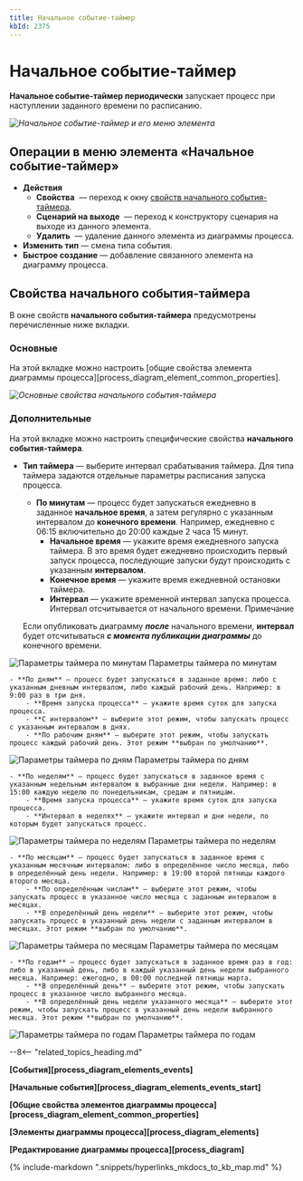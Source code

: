 ```yaml
---
title: Начальное событие-таймер
kbId: 2375
---
```


# Начальное событие-таймер

**Начальное событие-таймер периодически** запускает процесс при наступлении заданного времени по расписанию.

_![Начальное событие-таймер и его меню элемента](https://kb.comindware.ru/assets/timer_start_event.png)_

## Операции в меню элемента «Начальное событие-таймер»

- **Действия**
    - **Свойства** *‌* — переход к окну [свойств начального события-таймера](#mcetoc_1h2ahq5971).
    - **Сценарий на выходе** *‌* — переход к конструктору сценария на выходе из данного элемента.
    - **Удалить** *‌* — удаление данного элемента из диаграммы процесса.
- **Изменить тип** — смена типа события.
- **Быстрое создание** — добавление связанного элемента на диаграмму процесса.

## Свойства начального события-таймера

В окне свойств **начального события-таймера** предусмотрены перечисленные ниже вкладки.

### Основные

На этой вкладке можно настроить [общие свойства элемента диаграммы процесса][process_diagram_element_common_properties].

_![Основные свойства начального события-таймера](https://kb.comindware.ru/assets/timer_start_event_general_properties.png)_

### Дополнительные

На этой вкладке можно настроить специфические свойства **начального события-таймера**.

- **Тип таймера** — выберите интервал срабатывания таймера. Для типа таймера задаются отдельные параметры расписания запуска процесса.

    - **По минутам** — процесс будет запускаться ежедневно в заданное **начальное время**, а затем регулярно с указанным интервалом до **конечного времени**. Например, ежедневно с 06:15 включительно до 20:00 каждые 2 часа 15 минут.
        - **Начальное время** — укажите время ежедневного запуска таймера. В это время будет ежедневно происходить первый запуск процесса, последующие запуски будут происходить с указанным **интервалом**.
        - **Конечное время** — укажите время ежедневной остановки таймера.
        - **Интервал** — укажите временной интервал запуска процесса. Интервал отсчитывается от начального времени.
    Примечание
    
    
    Если опубликовать диаграмму ***после*** начального времени, **интервал** будет отсчитываться ***с момента публикации диаграммы*** до конечного времени. 

![Параметры таймера по минутам](https://kb.comindware.ru/assets/timer_start_event_minutes.png)
Параметры таймера по минутам

    - **По дням** — процесс будет запускаться в заданное время: либо с указанным дневным интервалом, либо каждый рабочий день. Например: в 9:00 раз в три дня.
        - **Время запуска процесса** — укажите время суток для запуска процесса.
        - **С интервалом** — выберите этот режим, чтобы запускать процесс с указанным интервалом в днях.
        - **По рабочим дням** — выберите этот режим, чтобы запускать процесс каждый рабочий день. Этот режим **выбран по умолчанию**. 

![Параметры таймера по дням](https://kb.comindware.ru/assets/timer_start_event_days.png)
Параметры таймера по дням

    - **По неделям** — процесс будет запускаться в заданное время с указанным недельным интервалом в выбранные дни недели. Например: в 15:00 каждую неделю по понедельникам, средам и пятницам.
        - **Время запуска процесса** — укажите время суток для запуска процесса.
        - **Интервал в неделях** — укажите интервал и дни недели, по которым будет запускаться процесс. 

![Параметры таймера по неделям](https://kb.comindware.ru/assets/timer_start_event_weeks.png)
Параметры таймера по неделям

    - **По месяцам** — процесс будет запускаться в заданное время с указанным месячным интервалом: либо в определённое число месяца, либо в определённый день недели. Например: в 19:00 второй пятницы каждого второго месяца.
        - **По определённым числам** — выберите этот режим, чтобы запускать процесс в указанное число месяца с заданным интервалом в месяцах.
        - **В определённый день недели** — выберите этот режим, чтобы запускать процесс в указанный день недели с заданным интервалом в месяцах. Этот режим **выбран по умолчанию**. 

![Параметры таймера по месяцам](https://kb.comindware.ru/assets/timer_start_event_months.png)
Параметры таймера по месяцам

    - **По годам** — процесс будет запускаться в заданное время раз в год: либо в указанный день, либо в каждый указанный день недели выбранного месяца. Например: ежегодно, в 00:00 последней пятницы марта.
        - **В определённый день** — выберите этот режим, чтобы запускать процесс в указанное число выбранного месяца.
        - **В определённый день недели указанного месяца** — выберите этот режим, чтобы запускать процесс в указанный день недели выбранного месяца. Этот режим **выбран по умолчанию**. 

![Параметры таймера по годам](https://kb.comindware.ru/assets/timer_start_event_years.png)
Параметры таймера по годам

--8<-- "related_topics_heading.md"

**[События][process_diagram_elements_events]**

**[Начальные события][process_diagram_elements_events_start]**

**[Общие свойства элементов диаграммы процесса][process_diagram_element_common_properties]**

**[Элементы диаграммы процесса][process_diagram_elements]**

**[Редактирование диаграммы процесса][process_diagram]**

{% include-markdown ".snippets/hyperlinks_mkdocs_to_kb_map.md" %}
